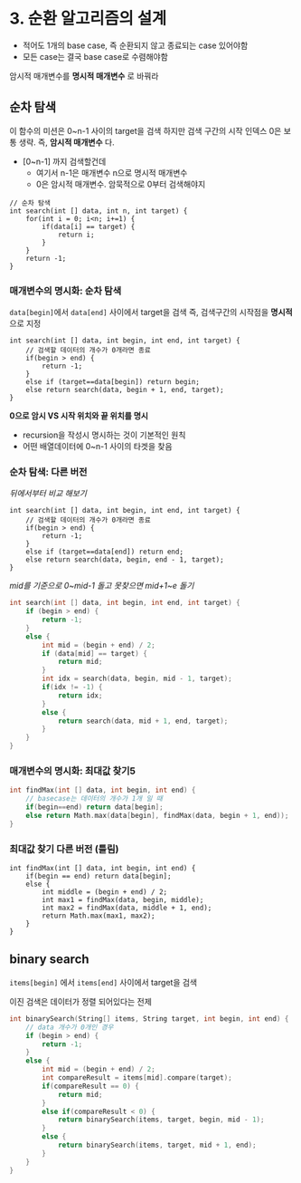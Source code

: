 # 3. 순환 알고리즘의 설계

- 적어도 1개의 base case, 즉 순환되지 않고 종료되는 case 있어야함
- 모든 case는 결국 base case로 수렴해야함

암시적 매개변수를 __명시적 매개변수__ 로 바꿔라

## 순차 탐색

이 함수의 미션은 0~n-1 사이의 target을 검색
하지만 검색 구간의 시작 인덱스 0은 보통 생략. 즉, __암시적 매개변수__ 다.

- [0~n-1] 까지 검색할건데 
    - 여기서 n-1은 매개변수 n으로 명시적 매개변수
    - 0은 암시적 매개변수. 암묵적으로 0부터 검색해야지

```
// 순차 탐색
int search(int [] data, int n, int target) {
    for(int i = 0; i<n; i+=1) {
        if(data[i] == target) {
            return i;
        }
    }
    return -1;
}
```

### 매개변수의 명시화: 순차 탐색

`data[begin]`에서 `data[end]` 사이에서 target을 검색
즉, 검색구간의 시작점을 __명시적__ 으로 지정

```
int search(int [] data, int begin, int end, int target) {
    // 검색할 데이터의 개수가 0개라면 종료
    if(begin > end) {
        return -1;
    }
    else if (target==data[begin]) return begin;
    else return search(data, begin + 1, end, target);
}
```

__0으로 암시 VS 시작 위치와 끝 위치를 명시__
- recursion을 작성시 명시하는 것이 기본적인 원칙
- 어떤 배열데이터에 0~n-1 사이의 타겟을 찾음

### 순차 탐색: 다른 버전

_뒤에서부터 비교 해보기_

```
int search(int [] data, int begin, int end, int target) {
    // 검색할 데이터의 개수가 0개라면 종료
    if(begin > end) {
        return -1;
    }
    else if (target==data[end]) return end;
    else return search(data, begin, end - 1, target);
}
```

_mid를 기준으로 0~mid-1 돌고 못찾으면 mid+1~e 돌기_

```C
int search(int [] data, int begin, int end, int target) {
    if (begin > end) {
        return -1;
    }
    else {
        int mid = (begin + end) / 2;
        if (data[mid] == target) {
            return mid;
        }
        int idx = search(data, begin, mid - 1, target);
        if(idx != -1) {
            return idx;
        }
        else {
            return search(data, mid + 1, end, target);
        }
    }
}
```


### 매개변수의 명시화: 최대값 찾기5

```C
int findMax(int [] data, int begin, int end) {
    // basecase는 데이터의 개수가 1개 일 때
    if(begin==end) return data[begin];
    else return Math.max(data[begin], findMax(data, begin + 1, end));
}
```

### 최대값 찾기 다른 버전 (틀림)

```
int findMax(int [] data, int begin, int end) {
    if(begin == end) return data[begin];
    else {
        int middle = (begin + end) / 2;
        int max1 = findMax(data, begin, middle);
        int max2 = findMax(data, middle + 1, end);
        return Math.max(max1, max2);
    }
}
```

## binary search

`items[begin]` 에서 `items[end]` 사이에서 target을 검색

이진 검색은 데이터가 정렬 되어있다는 전제

```C
int binarySearch(String[] items, String target, int begin, int end) {
    // data 개수가 0개인 경우
    if (begin > end) {
        return -1;
    }
    else {
        int mid = (begin + end) / 2;
        int compareResult = items[mid].compare(target);
        if(compareResult == 0) {
            return mid;
        }
        else if(compareResult < 0) {
            return binarySearch(items, target, begin, mid - 1);
        }
        else {
            return binarySearch(items, target, mid + 1, end);
        }
    }
}
```